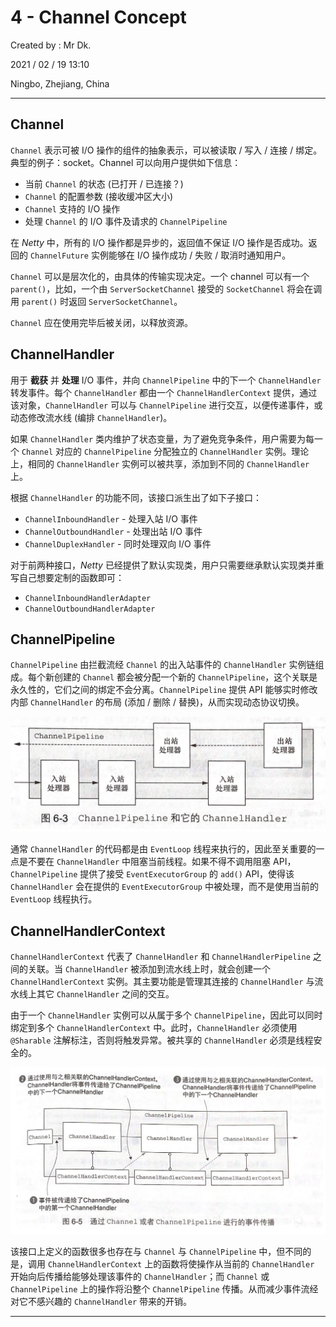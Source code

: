 # 4 - Channel Concept

Created by : Mr Dk.

2021 / 02 / 19 13:10

Ningbo, Zhejiang, China

---

## Channel

`Channel` 表示可被 I/O 操作的组件的抽象表示，可以被读取 / 写入 / 连接 / 绑定。典型的例子：socket。Channel 可以向用户提供如下信息：

* 当前 `Channel` 的状态 (已打开 / 已连接？)
* `Channel` 的配置参数 (接收缓冲区大小)
* `Channel` 支持的 I/O 操作
* 处理 `Channel` 的 I/O 事件及请求的 `ChannelPipeline`

在 *Netty* 中，所有的 I/O 操作都是异步的，返回值不保证 I/O 操作是否成功。返回的 `ChannelFuture` 实例能够在 I/O 操作成功 / 失败 / 取消时通知用户。

`Channel` 可以是层次化的，由具体的传输实现决定。一个 channel 可以有一个 `parent()`，比如，一个由 `ServerSocketChannel` 接受的 `SocketChannel` 将会在调用 `parent()` 时返回 `ServerSocketChannel`。

`Channel` 应在使用完毕后被关闭，以释放资源。

## ChannelHandler

用于 **截获** 并 **处理** I/O 事件，并向 `ChannelPipeline` 中的下一个 `ChannelHandler` 转发事件。每个 `ChannelHandler` 都由一个 `ChannelHandlerContext` 提供，通过该对象，`ChannelHandler` 可以与 `ChannelPipeline` 进行交互，以便传递事件，或动态修改流水线 (编排 `ChannelHandler`)。

如果 `ChannelHandler` 类内维护了状态变量，为了避免竞争条件，用户需要为每一个 `Channel` 对应的 `ChannelPipeline` 分配独立的 `ChannelHandler` 实例。理论上，相同的 `ChannelHandler` 实例可以被共享，添加到不同的 `ChannelHandler` 上。

根据 `ChannelHandler` 的功能不同，该接口派生出了如下子接口：

* `ChannelInboundHandler` - 处理入站 I/O 事件
* `ChannelOutboundHandler` - 处理出站 I/O 事件
* `ChannelDuplexHandler` - 同时处理双向 I/O 事件

对于前两种接口，*Netty* 已经提供了默认实现类，用户只需要继承默认实现类并重写自己想要定制的函数即可：

* `ChannelInboundHandlerAdapter`
* `ChannelOutboundHandlerAdapter`

## ChannelPipeline

`ChannelPipeline` 由拦截流经 `Channel` 的出入站事件的 `ChannelHandler` 实例链组成。每个新创建的 `Channel` 都会被分配一个新的 `ChannelPipeline`，这个关联是永久性的，它们之间的绑定不会分离。`ChannelPipeline` 提供 API 能够实时修改内部 `ChannelHandler` 的布局 (添加 / 删除 / 替换)，从而实现动态协议切换。

<img src="./img/6-3.png" alt="6-3" style="zoom: 50%;" />

通常 `ChannelHandler` 的代码都是由 `EventLoop` 线程来执行的，因此至关重要的一点是不要在 `ChannelHandler` 中阻塞当前线程。如果不得不调用阻塞 API，`ChannelPipeline` 提供了接受 `EventExecutorGroup` 的 `add()` API，使得该 `ChannelHandler` 会在提供的 `EventExecutorGroup` 中被处理，而不是使用当前的 `EventLoop` 线程执行。

## ChannelHandlerContext

`ChannelHandlerContext` 代表了 `ChannelHandler` 和 `ChannelHandlerPipeline` 之间的关联。当 `ChannelHandler` 被添加到流水线上时，就会创建一个 `ChannelHandlerContext` 实例。其主要功能是管理其连接的 `ChannelHandler` 与流水线上其它 `ChannelHandler` 之间的交互。

由于一个 `ChannelHandler` 实例可以从属于多个 `ChannelPipeline`，因此可以同时绑定到多个 `ChannelHandlerContext` 中。此时，`ChannelHandler` 必须使用 `@Sharable` 注解标注，否则将触发异常。被共享的 `ChannelHandler` 必须是线程安全的。

<img src="./img/6-5.png" alt="6-5" style="zoom:50%;" />

该接口上定义的函数很多也存在与 `Channel` 与 `ChannelPipeline` 中，但不同的是，调用 `ChannelHandlerContext` 上的函数将使操作从当前的 `ChannelHandler` 开始向后传播给能够处理该事件的 `ChannelHandler`；而 `Channel` 或 `ChannelPipeline` 上的操作将沿整个 `ChannelPipeline` 传播。从而减少事件流经对它不感兴趣的 `ChannelHandler` 带来的开销。

---


